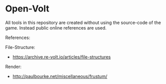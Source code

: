 # Open-Volt
All tools in this repository are created without using the source-code of the game. Instead public online references are used.

References:

File-Structure:
- https://archive.re-volt.io/articles/file-structures

Render:
- http://paulbourke.net/miscellaneous/frustum/